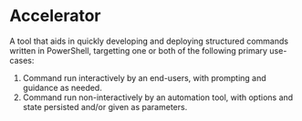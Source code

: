 Accelerator
===========

A tool that aids in quickly developing and deploying structured commands written in PowerShell, targetting one or both of the following primary use-cases:

1. Command run interactively by an end-users, with prompting and guidance as needed.
2. Command run non-interactively by an automation tool, with options and state persisted and/or given as parameters.

